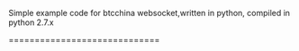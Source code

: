 Simple example code for btcchina websocket,written in python, compiled in python 2.7.x

=============================
